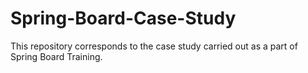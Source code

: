 # Spring-Board-Case-Study

This repository corresponds to the case study carried out as a part of Spring Board Training.
